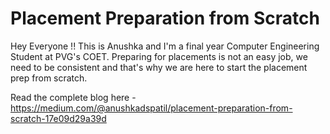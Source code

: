 # Placement Preparation from Scratch

Hey Everyone !!
This is Anushka and I'm a final year Computer Engineering Student at PVG's COET. 
Preparing for placements is not an easy job, we need to be consistent and that's why we are here to start the placement prep from scratch.

Read the complete blog here - https://medium.com/@anushkadspatil/placement-preparation-from-scratch-17e09d29a39d
